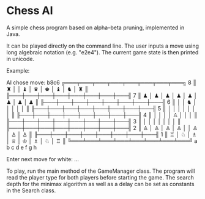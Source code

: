 # Chess AI

A simple chess program based on alpha–beta pruning, implemented in Java.

It can be played directly on the command line. The user inputs a move using long algebraic notation (e.g. "e2e4"). The current game state is then printed in unicode.

Example:

AI chose move: b8c6
  ╔═══╤═══╤═══╤═══╤═══╤═══╤═══╤═══╗
8 ║ ♜ │   │ ♝ │ ♛ │ ♚ │ ♝ │ ♞ │ ♜ ║
  ╟───┼───┼───┼───┼───┼───┼───┼───╢
7 ║ ♟ │ ♟ │ ♟ │ ♟ │ ♟ │ ♟ │ ♟ │ ♟ ║
  ╟───┼───┼───┼───┼───┼───┼───┼───╢
6 ║   │   │ ♞ │   │   │   │   │   ║
  ╟───┼───┼───┼───┼───┼───┼───┼───╢
5 ║   │   │   │   │   │   │   │   ║
  ╟───┼───┼───┼───┼───┼───┼───┼───╢
4 ║   │   │   │   │ ♙ │   │   │   ║
  ╟───┼───┼───┼───┼───┼───┼───┼───╢
3 ║   │   │   │   │   │   │   │   ║
  ╟───┼───┼───┼───┼───┼───┼───┼───╢
2 ║ ♙ │ ♙ │ ♙ │ ♙ │   │ ♙ │ ♙ │ ♙ ║
  ╟───┼───┼───┼───┼───┼───┼───┼───╢
1 ║ ♖ │ ♘ │ ♗ │ ♕ │ ♔ │ ♗ │ ♘ │ ♖ ║
  ╚═══╧═══╧═══╧═══╧═══╧═══╧═══╧═══╝
    a   b   c   d   e   f   g   h  

Enter next move for white: 
...


To play, run the main method of the GameManager class. The program will read the player type for both players before starting the game.
The search depth for the minimax algorithm as well as a delay can be set as constants in the Search class.
